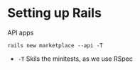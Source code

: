 # Setting up Rails

API apps

`rails new marketplace --api -T`

  * `-T` Skils the minitests, as we use RSpec
